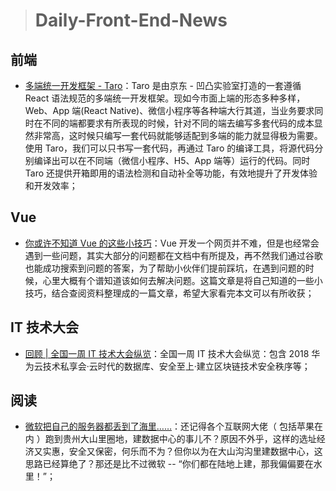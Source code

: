 > # Daily-Front-End-News

## 前端

- [多端统一开发框架 - Taro](https://aotu.io/notes/2018/06/07/Taro/)：Taro 是由京东 - 凹凸实验室打造的一套遵循 React 语法规范的多端统一开发框架。现如今市面上端的形态多种多样，Web、App 端(React Native)、微信小程序等各种端大行其道，当业务要求同时在不同的端都要求有所表现的时候，针对不同的端去编写多套代码的成本显然非常高，这时候只编写一套代码就能够适配到多端的能力就显得极为需要。使用 Taro，我们可以只书写一套代码，再通过 Taro 的编译工具，将源代码分别编译出可以在不同端（微信小程序、H5、App 端等）运行的代码。同时 Taro 还提供开箱即用的语法检测和自动补全等功能，有效地提升了开发体验和开发效率；

## Vue

- [你或许不知道 Vue 的这些小技巧](http://t.cn/R1BTcqX)：Vue 开发一个网页并不难，但是也经常会遇到一些问题，其实大部分的问题都在文档中有所提及，再不然我们通过谷歌也能成功搜索到问题的答案，为了帮助小伙伴们提前踩坑，在遇到问题的时候，心里大概有个谱知道该如何去解决问题。这篇文章是将自己知道的一些小技巧，结合查阅资料整理成的一篇文章，希望大家看完本文可以有所收获；

## IT 技术大会

- [回顾 | 全国一周 IT 技术大会纵览](http://t.cn/RBUG9ti)：全国一周 IT 技术大会纵览：包含 2018 华为云技术私享会·云时代的数据库、安全至上·建立区块链技术安全秩序等；

## 阅读

- [微软把自己的服务器都丢到了海里……](http://new.qq.com/omn/20180608/20180608A01YR7.html)：还记得各个互联网大佬（ 包括苹果在内 ）跑到贵州大山里圈地，建数据中心的事儿不？原因不外乎，这样的选址经济又实惠，安全又保密，何乐而不为？但你以为在大山沟沟里建数据中心，这思路已经算绝了？那还是比不过微软 -- “你们都在陆地上建，那我偏偏要在水里！”；
